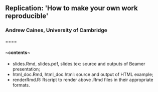## Replication: 'How to make your own work reproducible'
### Andrew Caines, University of Cambridge
====

#### ~contents~
- slides.Rmd, slides.pdf, slides.tex: source and outputs of Beamer presentation;
- html_doc.Rmd, html_doc.html: source and output of HTML example;
- renderRmd.R: Rscript to render above .Rmd files in their appropriate formats.
